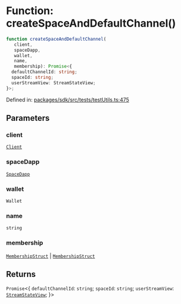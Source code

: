 # Function: createSpaceAndDefaultChannel()

```ts
function createSpaceAndDefaultChannel(
   client, 
   spaceDapp, 
   wallet, 
   name, 
   membership): Promise<{
  defaultChannelId: string;
  spaceId: string;
  userStreamView: StreamStateView;
}>;
```

Defined in: [packages/sdk/src/tests/testUtils.ts:475](https://github.com/towns-protocol/towns/blob/0db1fd0ac7258e8db8cedfb6183e8eade8284fa1/packages/sdk/src/tests/testUtils.ts#L475)

## Parameters

### client

[`Client`](../classes/Client.md)

### spaceDapp

[`SpaceDapp`](../../Towns-Protocol-Web3/classes/SpaceDapp.md)

### wallet

`Wallet`

### name

`string`

### membership

[`MembershipStruct`](../../Towns-Protocol-Web3/namespaces/IArchitectBase/type-aliases/MembershipStruct.md) | [`MembershipStruct`](../../Towns-Protocol-Web3/namespaces/ILegacyArchitectBase/type-aliases/MembershipStruct.md)

## Returns

`Promise`\<\{
  `defaultChannelId`: `string`;
  `spaceId`: `string`;
  `userStreamView`: [`StreamStateView`](../classes/StreamStateView.md);
\}\>
